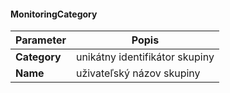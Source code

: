 #### MonitoringCategory

| Parameter | Popis |
| ----------- | ----------- |
| **Category** | unikátny identifikátor skupiny |
| **Name** | uživateľský názov skupiny |